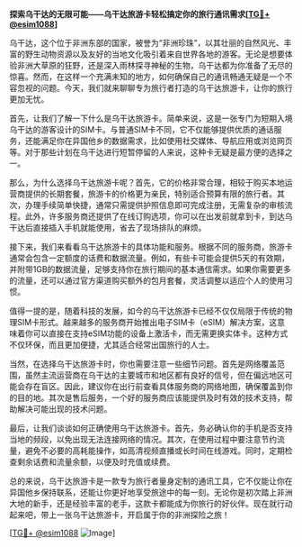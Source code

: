 **探索乌干达的无限可能——乌干达旅游卡轻松搞定你的旅行通讯需求[[TG💪+ @esim1088](https://t.me/s/esim1088)]**

乌干达，这个位于非洲东部的国家，被誉为“非洲珍珠”，以其壮丽的自然风光、丰富的野生动物资源以及友好的当地文化吸引着来自世界各地的游客。无论是想要体验非洲大草原的狂野，还是深入雨林探寻神秘的生物，乌干达都为你准备了无尽的惊喜。然而，在这样一个充满未知的地方，如何确保自己的通讯畅通无疑是一个不容忽视的问题。今天，我们就来聊聊专为旅行者打造的乌干达旅游卡，让你的旅行更加无忧。

首先，让我们了解一下什么是乌干达旅游卡。简单来说，这是一张专门为短期入境乌干达的游客设计的SIM卡。与普通SIM卡不同，它不仅能够提供优质的通话服务，还能满足你在异国他乡的数据需求，比如使用社交媒体、导航应用或浏览网页等。对于那些计划在乌干达进行短暂停留的人来说，这种卡无疑是最方便的选择之一。

那么，为什么选择乌干达旅游卡呢？首先，它的价格非常合理，相较于购买本地运营商提供的长期套餐，旅游卡的价格更为亲民，特别适合预算有限的旅行者。其次，办理手续简单快捷，通常只需提供护照信息即可完成注册，无需复杂的审核流程。此外，许多服务商还提供了在线订购选项，你可以在出发前就拿到卡，到达乌干达后直接插入手机就能使用，省去了现场排队的麻烦。

接下来，我们来看看乌干达旅游卡的具体功能和服务。根据不同的服务商，旅游卡通常会包含一定额度的话费和数据流量。例如，有些卡可能会提供5天的有效期，并附带1GB的数据流量，足够支持你在旅行期间的基本通信需求。如果你需要更多的流量，还可以通过官方渠道购买额外的包月套餐，灵活调整以适应个人的使用习惯。

值得一提的是，随着科技的发展，如今的乌干达旅游卡已经不仅仅局限于传统的物理SIM卡形式。越来越多的服务商开始推出电子SIM卡（eSIM）解决方案，这意味着你可以直接在支持eSIM功能的设备上激活卡，而无需更换实体卡。这种方式不仅环保，而且更加便捷，尤其适合经常出国旅行的人士。

当然，在选择乌干达旅游卡时，你也需要注意一些细节问题。首先是网络覆盖范围，虽然主流运营商在乌干达的主要城市和地区都有良好的信号，但在偏远地区可能会存在盲区。因此，建议你在出行前查看具体服务商的网络地图，确保覆盖到你的目的地。其次是售后服务，一个好的服务商应该能提供及时有效的技术支持，帮助解决可能出现的技术问题。

最后，让我们谈谈如何正确使用乌干达旅游卡。首先，务必确认你的手机是否支持当地的频段，以免出现无法连接网络的情况。其次，在使用过程中要注意节约流量，避免不必要的高耗能操作，如高清视频直播或长时间在线游戏。同时，定期检查剩余话费和流量余额，以便及时充值或续费。

总的来说，乌干达旅游卡是一款专为旅行者量身定制的通讯工具，它不仅能让你在异国他乡保持联系，还能让你更好地享受旅途中的每一刻。无论你是初次踏上非洲大地的新手，还是经验丰富的老手，这款卡都能成为你旅行的好伙伴。现在就行动起来吧，带上一张乌干达旅游卡，开启属于你的非洲探险之旅！

[[TG💪+ @esim1088](https://t.me/s/esim1088) ![Image](https://i.postimg.cc/4NQfJmqS/Snipaste-2025-05-13-00-14-12.png)]